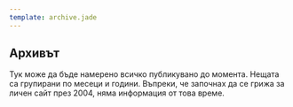 ```yaml
---
template: archive.jade
---
```


## Архивът

Тук може да бъде намерено всичко публикувано до момента. Нещата са групирани по месеци и години. Въпреки, че започнах
да се грижа за личен сайт през 2004, няма информация от това време.